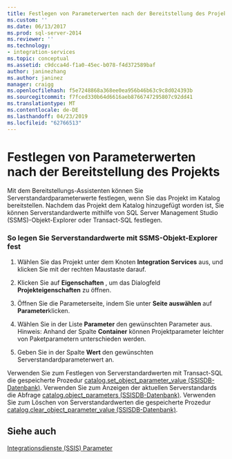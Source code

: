 ```yaml
---
title: Festlegen von Parameterwerten nach der Bereitstellung des Projekts | Microsoft-Dokumentation
ms.custom: ''
ms.date: 06/13/2017
ms.prod: sql-server-2014
ms.reviewer: ''
ms.technology:
- integration-services
ms.topic: conceptual
ms.assetid: c9dcca4d-f1a0-45ec-b078-f4d372589baf
author: janinezhang
ms.author: janinez
manager: craigg
ms.openlocfilehash: f5e7248868a368ee0ea956b46b63c9c8d024393b
ms.sourcegitcommit: f7fced330b64d6616aeb8766747295807c92dd41
ms.translationtype: MT
ms.contentlocale: de-DE
ms.lasthandoff: 04/23/2019
ms.locfileid: "62766513"
---
```

# <a name="set-parameter-values-after-the-project-is-deployed"></a>Festlegen von Parameterwerten nach der Bereitstellung des Projekts
  Mit dem Bereitstellungs-Assistenten können Sie Serverstandardparameterwerte festlegen, wenn Sie das Projekt im Katalog bereitstellen. Nachdem das Projekt dem Katalog hinzugefügt worden ist, Sie können Serverstandardwerte mithilfe von SQL Server Management Studio (SSMS)-Objekt-Explorer oder Transact-SQL festlegen.  
  
### <a name="to-set-server-defaults-with-ssms-object-explorer"></a>So legen Sie Serverstandardwerte mit SSMS-Objekt-Explorer fest  
  
1.  Wählen Sie das Projekt unter dem Knoten **Integration Services** aus, und klicken Sie mit der rechten Maustaste darauf.  
  
2.  Klicken Sie auf **Eigenschaften** , um das Dialogfeld **Projekteigenschaften** zu öffnen.  
  
3.  Öffnen Sie die Parameterseite, indem Sie unter **Seite auswählen** auf **Parameter**klicken.  
  
4.  Wählen Sie in der Liste **Parameter** den gewünschten Parameter aus. Hinweis: Anhand der Spalte **Container** können Projektparameter leichter von Paketparametern unterschieden werden.  
  
5.  Geben Sie in der Spalte **Wert** den gewünschten Serverstandardparameterwert an.  
  
 Verwenden Sie zum Festlegen von Serverstandardwerten mit Transact-SQL die gespeicherte Prozedur [catalog.set_object_parameter_value &#40;SSISDB-Datenbank&#41;](/sql/integration-services/system-stored-procedures/catalog-set-object-parameter-value-ssisdb-database). Verwenden Sie zum Anzeigen der aktuellen Serverstandards die Abfrage [catalog.object_parameters &#40;SSISDB-Datenbank&#41;](/sql/integration-services/system-views/catalog-object-parameters-ssisdb-database). Verwenden Sie zum Löschen von Serverstandardwerten die gespeicherte Prozedur [catalog.clear_object_parameter_value &#40;SSISDB-Datenbank&#41;](/sql/integration-services/system-stored-procedures/catalog-clear-object-parameter-value-ssisdb-database).  
  
## <a name="see-also"></a>Siehe auch  
 [Integrationsdienste &#40;SSIS&#41; Parameter](integration-services-ssis-package-and-project-parameters.md)  
  
  
